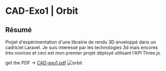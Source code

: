 # CAD-Exo1 | Orbit

## Résumé 
Projet d'expérimentation d'une librairie de rendu 3D enveloppé dans un cadriciel Laravel. Je suis interessé par les technologies 3d mais encores très novices et ceci est mon premier projet déployé utilisant l'API Three.js.

get the PDF -> [CAD-exo1.pdf](https://github.com/thomasIRA/CAD-exo1/files/13587398/CAD-exo1.pdf)
![orbit](https://github.com/thomasIRA/CAD-exo1/assets/134738954/aaa0e1f7-7107-4c14-a4c3-a29ff2978a4c)
